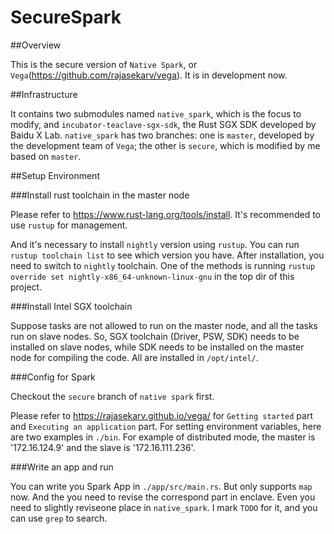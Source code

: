 SecureSpark
===

##Overview

This is the secure version of `Native Spark`, or `Vega`(https://github.com/rajasekarv/vega). It is in development now.

##Infrastructure

It contains two submodules named `native_spark`, which is the focus to modify, and `incubator-teaclave-sgx-sdk`, the Rust SGX SDK developed by Baidu X Lab. `native_spark` has two branches: one is `master`, developed by the development team of `Vega`; the other is `secure`, which is modified by me based on `master`.

##Setup Environment

###Install rust toolchain in the master node

Please refer to https://www.rust-lang.org/tools/install. It's recommended to use `rustup` for management. 

And it's necessary to install `nightly` version using `rustup`. You can run `rustup toolchain list` to see which version you have. After installation, you need to switch to `nightly` toolchain. One of the methods is running `rustup override set nightly-x86_64-unknown-linux-gnu` in the top dir of this project.

###Install Intel SGX toolchain

Suppose tasks are not allowed to run on the master node, and all the tasks run on slave nodes. So, SGX toolchain (Driver, PSW, SDK) needs to be installed on slave nodes, while SDK needs to be installed on the master node for compiling the code. All are installed in `/opt/intel/`.

###Config for Spark

Checkout the `secure` branch of `native spark` first.

Please refer to https://rajasekarv.github.io/vega/ for `Getting started` part and `Executing an application` part. For setting environment variables, here are two examples in `./bin`. For example of distributed mode, the master is '172.16.124.9' and the slave is '172.16.111.236'.

###Write an app and run

You can write you Spark App in `./app/src/main.rs`. But only supports `map` now. And the you need to revise the correspond part in enclave. Even you need to slightly reviseone place in `native_spark`. I mark `TODO` for it, and you can use `grep` to search.


